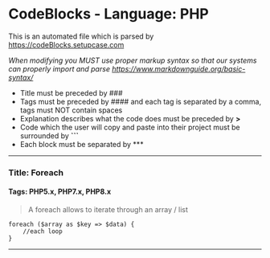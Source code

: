 # CodeBlocks - Language: PHP
This is an automated file which is parsed by https://codeBlocks.setupcase.com 

*When modifying you MUST use proper markup syntax so that our systems can properly import and parse https://www.markdownguide.org/basic-syntax/*

- Title must be preceded by ### 
- Tags must be preceded by #### and each tag is separated by a comma, tags must NOT contain spaces
- Explanation describes what the code does must be preceded by **>**
- Code which the user will copy and paste into their project must be surrounded by **\```**
- Each block must be separated by \***

***
### Title: Foreach
#### Tags: PHP5.x, PHP7.x, PHP8.x
> A foreach allows to iterate through an array / list
```
foreach ($array as $key => $data) {
    //each loop
}
```
***
